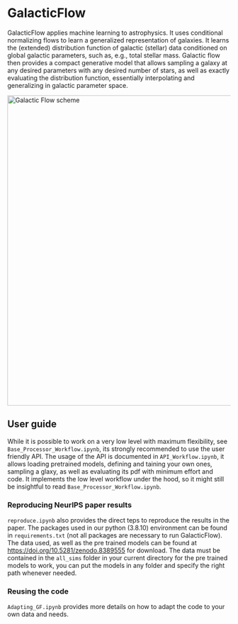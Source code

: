# GalacticFlow

GalacticFlow applies machine learning to astrophysics. It uses conditional normalizing flows to learn a generalized representation of galaxies. It learns the (extended) distribution function of galactic (stellar) data conditioned on global galactic parameters, such as, e.g., total stellar mass. Galactic flow then provides a compact generative model that allows sampling a galaxy at any desired parameters with any desired number of stars, as well as exactly evaluating the distribution function, essentially interpolating and generalizing in galactic parameter space.

<img src="https://github.com/luwo9/GalacticFlow/assets/126659866/cb4095fa-7368-4561-bdaa-7ad2813848dc" alt="Galactic Flow scheme" width="700">

## User guide
While it is possible to work on a very low level with maximum flexibility, see `Base_Processor_Workflow.ipynb`, its strongly recommended to use the user friendly API. The usage of the API is documented in `API_Workflow.ipynb`, it allows loading pretrained models, defining and taining your own ones, sampling a glaxy, as well as evaluating its pdf with minimum effort and code. It implements the low level workflow under the hood, so it might still be insightful to read `Base_Processor_Workflow.ipynb`.

### Reproducing NeurIPS paper results
`reproduce.ipynb` also provides the direct teps to reproduce the results in the paper. The packages used in our python (3.8.10) environment can be found in `requirements.txt` (not all packages are necessary to run GalacticFlow).
The data used, as well as the pre trained models can be found at https://doi.org/10.5281/zenodo.8389555 for download.
The data must be contained in the `all_sims` folder in your current directory for the pre trained models to work, you can put the models in any folder and specify the right path whenever needed.

### Reusing the code
`Adapting_GF.ipynb` provides more details on how to adapt the code to your own data and needs.